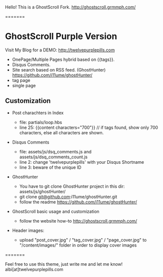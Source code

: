 Hello! This is a GhostScroll Fork. http://ghostscroll.grmmph.com/

=======

# GhostScroll Purple Version
Visit My Blog for a DEMO: http://twelvepurplepills.com

* OnePage/Multiple Pages hybrid based on {{tags}}.
* Disqus Comments.
* Site search based on RSS feed. (GhostHunter) https://github.com/i11ume/ghostHunter/
* tag page
* single page

## Customization

* Post charachters in Index
  
    * file: partials/loop.hbs
    * line 25: {{content characters="700"}} // if tags found, show only 700 characters, else all characters are shown.
  
* Disqus Comments
  
    * file: assets/js/dsq_comments.js and assets/js/dsq_comments_count.js
    * line 2: change 'twelvepurplepills' with your Disqus Shortname
    * line 3: beware of the unique ID
  
* GhostHunter

    * You have to git clone GhostHunter project in this dir: assets/js/ghostHunter/
    * git clone git@github.com:i11ume/ghostHunter.git
    * follow the readme https://github.com/i11ume/ghostHunter/
  
* GhostScroll basic usage and customization

    * follow the website how-to http://ghostscroll.grmmph.com/

* Header images:

    * upload "post_cover.jpg" / "tag_cover.jpg" / "page_cover.jpg" to "/content/images/" folder in order to display cover images

=======

Feel free to use this theme, just write me and let me know! albi[at]twelvepurplepills.com
